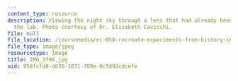 ```yaml
---
content_type: resource
description: Viewing the night sky through a lens that had already been explored in
  the lab. Photo courtesy of Dr. Elizabeth Cavicchi.
file: null
file_location: /coursemedia/ec-050-recreate-experiments-from-history-inform-the-future-from-the-past-galileo-january-iap-2010/958fcfd8d6361031708e0c5d92cdcefe_IMG_3796.jpg
file_type: image/jpeg
resourcetype: Image
title: IMG_3796.jpg
uid: 958fcfd8-d636-1031-708e-0c5d92cdcefe
---
```

